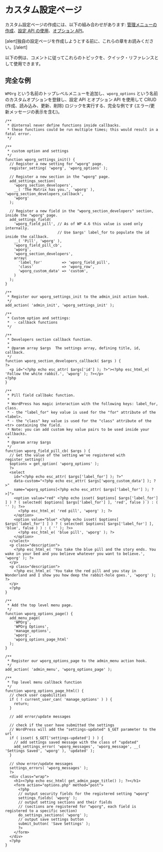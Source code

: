 <!-- 
# Custom Settings Page
 -->
# カスタム設定ページ

<!-- 
Creating a custom settings page includes the combination of: [creating an administration menu](https://developer.wordpress.org/plugins/administration-menus/), [using Settings API](https://developer.wordpress.org/plugins/settings/using-settings-api/), and [Options API](https://developer.wordpress.org/plugins/settings/options-api/).
 -->
カスタム設定ページの作成には、以下の組み合わせがあります: [管理メニューの作成](https://developer.wordpress.org/plugins/administration-menus/)、[設定 API の使用](https://developer.wordpress.org/plugins/settings/using-settings-api/)、[オプション API](https://developer.wordpress.org/plugins/settings/options-api/)。

<!-- 
[alert]Please read these chapters before attempting to create your own settings page.[/alert]
 -->
[alert]独自の設定ページを作成しようとする前に、これらの章をお読みください。[/alert]

<!-- 
The example below can be used for quick reference on these topics by following the comments.
 -->
以下の例は、コメントに従ってこれらのトピックを、クイック・リファレンスとして使用できます。

<!-- 
## Complete Example
 -->
## 完全な例

<!-- 
Complete example which adds a Top-Level Menu named `WPOrg`, registers a custom option named `wporg_options` and performs the CRUD (create, read, update, delete) logic using Settings API and Options API (including showing error/update messages).
 -->
`WPOrg` という名前のトップレベルメニューを追加し、`wporg_options` という名前のカスタムオプションを登録し、設定 API とオプション API を使用して CRUD (作成、読み込み、更新、削除) ロジックを実行する、完全な例です (エラー/更新メッセージの表示を含む)。

```
/**
 * @internal never define functions inside callbacks.
 * these functions could be run multiple times; this would result in a fatal error.
 */

/**
 * custom option and settings
 */
function wporg_settings_init() {
  // Register a new setting for "wporg" page.
  register_setting( 'wporg', 'wporg_options' );

  // Register a new section in the "wporg" page.
  add_settings_section(
    'wporg_section_developers',
    __( 'The Matrix has you.', 'wporg' ), 'wporg_section_developers_callback',
    'wporg'
  );

  // Register a new field in the "wporg_section_developers" section, inside the "wporg" page.
  add_settings_field(
    'wporg_field_pill', // As of WP 4.6 this value is used only internally.
                        // Use $args' label_for to populate the id inside the callback.
    __( 'Pill', 'wporg' ),
    'wporg_field_pill_cb',
    'wporg',
    'wporg_section_developers',
    array(
      'label_for'         => 'wporg_field_pill',
      'class'             => 'wporg_row',
      'wporg_custom_data' => 'custom',
    )
  );
}

/**
 * Register our wporg_settings_init to the admin_init action hook.
 */
add_action( 'admin_init', 'wporg_settings_init' );

/**
 * Custom option and settings:
 *  - callback functions
 */

/**
 * Developers section callback function.
 *
 * @param array $args  The settings array, defining title, id, callback.
 */
function wporg_section_developers_callback( $args ) {
?>
  <p id="<?php echo esc_attr( $args['id'] ); ?>"><?php esc_html_e( 'Follow the white rabbit.', 'wporg' ); ?></p>
<?php
}

/**
 * Pill field callbakc function.
 *
 * WordPress has magic interaction with the following keys: label_for, class.
 * - the "label_for" key value is used for the "for" attribute of the <label>.
 * - the "class" key value is used for the "class" attribute of the <tr> containing the field.
 * Note: you can add custom key value pairs to be used inside your callbacks.
 *
 * @param array $args
 */
function wporg_field_pill_cb( $args ) {
  // Get the value of the setting we've registered with register_setting()
  $options = get_option( 'wporg_options' );
  ?>
  <select
    id="<?php echo esc_attr( $args['label_for'] ); ?>"
    data-custom="<?php echo esc_attr( $args['wporg_custom_data'] ); ?>"
    name="wporg_options[<?php echo esc_attr( $args['label_for'] ); ?>]">
    <option value="red" <?php echo isset( $options[ $args['label_for'] ] ) ? ( selected( $options[ $args['label_for'] ], 'red', false ) ) : ( '' ); ?>>
      <?php esc_html_e( 'red pill', 'wporg' ); ?>
    </option>
    <option value="blue" <?php echo isset( $options[ $args['label_for'] ] ) ? ( selected( $options[ $args['label_for'] ], 'blue', false ) ) : ( '' ); ?>>
      <?php esc_html_e( 'blue pill', 'wporg' ); ?>
    </option>
  </select>
  <p class="description">
    <?php esc_html_e( 'You take the blue pill and the story ends. You wake in your bed and you believe whatever you want to believe.', 'wporg' ); ?>
  </p>
  <p class="description">
    <?php esc_html_e( 'You take the red pill and you stay in Wonderland and I show you how deep the rabbit-hole goes.', 'wporg' ); ?>
  </p>
  <?php
}

/**
 * Add the top level menu page.
 */
function wporg_options_page() {
  add_menu_page(
    'WPOrg',
    'WPOrg Options',
    'manage_options',
    'wporg',
    'wporg_options_page_html'
  );
}

/**
 * Register our wporg_options_page to the admin_menu action hook.
 */
add_action( 'admin_menu', 'wporg_options_page' );

/**
 * Top level menu callback function
 */
function wporg_options_page_html() {
  // check user capabilities
  if ( ! current_user_can( 'manage_options' ) ) {
    return;
  }

  // add error/update messages

  // check if the user have submitted the settings
  // WordPress will add the "settings-updated" $_GET parameter to the url
  if ( isset( $_GET['settings-updated'] ) ) {
    // add settings saved message with the class of "updated"
    add_settings_error( 'wporg_messages', 'wporg_message', __( 'Settings Saved', 'wporg' ), 'updated' );
  }

  // show error/update messages
  settings_errors( 'wporg_messages' );
  ?>
  <div class="wrap">
    <h1><?php echo esc_html( get_admin_page_title() ); ?></h1>
    <form action="options.php" method="post">
      <?php
      // output security fields for the registered setting "wporg"
      settings_fields( 'wporg' );
      // output setting sections and their fields
      // (sections are registered for "wporg", each field is registered to a specific section)
      do_settings_sections( 'wporg' );
      // output save settings button
      submit_button( 'Save Settings' );
      ?>
    </form>
  </div>
  <?php
}
```
